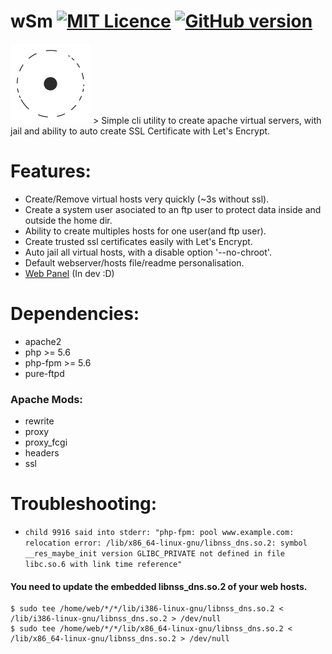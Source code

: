 # wSm [![MIT Licence](https://badges.frapsoft.com/os/mit/mit.svg?v=103)](https://opensource.org/licenses/mit-license.php) [![GitHub version](https://badge.fury.io/gh/Thecakeisgit%2FwSm.svg)](https://github.com/Thecakeisgit/wSm/releases)
<img src="docs/logo-b.png" alt="Entropi Logo">
> Simple cli utility to create apache virtual servers, with jail and ability to auto create SSL Certificate with Let's Encrypt.

# Features:

  - Create/Remove virtual hosts very quickly (~3s without ssl).
  - Create a system user asociated to an ftp user to protect data inside and outside the home dir.
  - Ability to create multiples hosts for one user(and ftp user).
  - Create trusted ssl certificates easily with Let's Encrypt.
  - Auto jail all virtual hosts, with a disable option '--no-chroot'.
  - Default webserver/hosts file/readme personalisation.
  - [Web Panel](https://github.com/Thecakeisgit/wSmP) (In dev :D)

# Dependencies:

  - apache2
  - php >= 5.6
  - php-fpm >= 5.6
  - pure-ftpd

### Apache Mods:
  - rewrite
  - proxy
  - proxy_fcgi
  - headers
  - ssl

# Troubleshooting:

  - `child 9916 said into stderr: "php-fpm: pool www.example.com: relocation error: /lib/x86_64-linux-gnu/libnss_dns.so.2: symbol __res_maybe_init version GLIBC_PRIVATE not defined in file libc.so.6 with link time reference"`

#### You need to update the embedded libnss_dns.so.2 of your web hosts.

```
$ sudo tee /home/web/*/*/lib/i386-linux-gnu/libnss_dns.so.2 < /lib/i386-linux-gnu/libnss_dns.so.2 > /dev/null
$ sudo tee /home/web/*/*/lib/x86_64-linux-gnu/libnss_dns.so.2 < /lib/x86_64-linux-gnu/libnss_dns.so.2 > /dev/null
```
